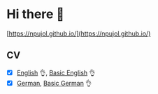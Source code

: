 # Hi there 👋

<!--
**npujol/npujol** is a ✨ _special_ ✨ repository because its `README.md` (this file) appears on your GitHub profile.

Here are some ideas to get you started:

- 🔭 I’m currently working on ...
- 🌱 I’m currently learning ...
- 👯 I’m looking to collaborate on ...
- 🤔 I’m looking for help with ...
- 💬 Ask me about ...
- 📫 How to reach me: ...
- 😄 Pronouns: ...
- ⚡ Fun fact: ...
-->

[https://npujol.github.io/](https://npujol.github.io/)

## CV

- [x] [English](./Me/chuli-cv/cv-en.pdf) 👌, [Basic English](./Me/basic-cv/basic-cv-en.pdf) 👌
- [x] [German](./Me/chuli-cv/cv-de.pdf), [Basic German](./Me/basic-cv/basic-cv-de.pdf) 👌

